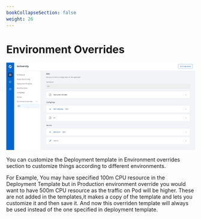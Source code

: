 ```yaml
---
bookCollapseSection: false
weight: 26
---
```


# Environment Overrides

![Environment Overrides](./envoverride.JPG  "Environment Overrides")

You can customize the Deployment template in Environment overrides section to customize things according to different environments.


For Example, You may have specified 100m CPU resource in the Deployment Template but in Production environment override you would want to have 500m CPU resource as the traffic on Pod will be higher.
These are not added in the templates,it makes a copy of the template and lets you customize it and then save it.
And now this overriden template will always  be used instead of the one specified in deployment template.

